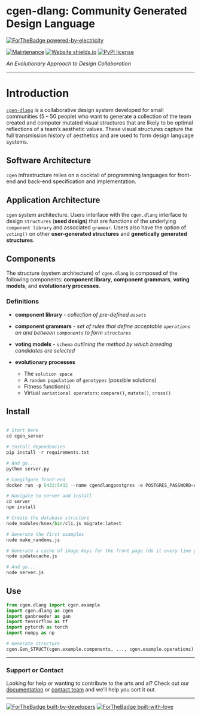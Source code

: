 # cgen-dlang: Community Generated Design Language
[![ForTheBadge powered-by-electricity](http://ForTheBadge.com/images/badges/powered-by-electricity.svg)](http://ForTheBadge.com)

[![Maintenance](https://img.shields.io/badge/Maintained%3F-yes-green.svg)](https://GitHub.com/Naereen/StrapDown.js/graphs/commit-activity)
[![Website shields.io](https://img.shields.io/website-up-down-green-red/http/shields.io.svg)](http://shields.io/)
[![PyPI license](https://img.shields.io/pypi/l/ansicolortags.svg)](https://pypi.python.org/pypi/ansicolortags/)

_An Evolutionary Approach to Design Collaboration_

---
# Introduction
[`cgen-dlang`]() is a collaborative design system developed for small communities (5 – 50 people) who want to generate a collection of the team created and computer mutated visual structures that are likely to be optimal reflections of a team’s aesthetic values. These visual structures capture the full transmission history of aesthetics and are used to form design language systems. 

## Software Architecture
`cgen` infrastructure relies on a cocktail of programming languages for front-end and back-end specification and implementation.

## Application Architecture
`cgen` system architecture. Users interface with the `cgen.dlang` interface to design `structures` (**seed design**) that are functions of the underlying `component library` and associated `grammar`. Users also have the option of `voting()` on other **user-generated structures** and **genetically generated structures**.

## Components  
The structure (system architecture) of `cgen.dlang` is composed of the following components: **component library**, **component grammars**, **voting models**, and **evolutionary processes**.

### Definitions
* **component library** - _collection of pre-defined `assets`_
* **component grammars** - _set of rules that define
acceptable `operations` on and between `components`
to form `structures`_
* **voting models** - `schema` _outlining the method by which
breeding candidates are selected_

* **evolutionary processes**
    * The `solution space`
    * A `random population` of `genotypes` (possible solutions)
    * Fitness function(s)
    * Virtual `variational operators`: `compare()`, `mutate()`, `cross()`

## Install
```python

# Start here
cd cgen_server

# Install dependencies
pip install -r requirements.txt

# And go...
python server.py

# Congifgure front-end
docker run -p 5432:5432 --name cgendlangpostgres -e POSTGRES_PASSWORD=cgendlangpostgres -d postgres

# Navigate to server and install
cd server
npm install

# Create the database structure
node_modules/knex/bin/cli.js migrate:latest

# Generate the first examples
node make_randoms.js

# Generate a cache of image keys for the front page (do it every time you want to update the front page)
node updatecache.js

# And go...
node server.js
```

## Use
```python
from cgen.dlang import cgen.example
import cgen.dlang as cgen
import ganbreeder as gan
import tensorflow as tf
import pytorch as torch
import numpy as np

# Generate structure
cgen.Gen_STRUCT(cgen.example.components, ..., cgen.example.operations)

```
---

### Support or Contact
Looking for help or wanting to contribute to the arts and ai? Check out our [documentation](https://github.com/cgen-dlang/cgen-dlang) or [contact team](people.cgen.dlang@gmail.com) and we’ll help you sort it out.


---
[![ForTheBadge built-by-developers](http://ForTheBadge.com/images/badges/built-by-developers.svg)](https://GitHub.com/Naereen/)
[![ForTheBadge built-with-love](http://ForTheBadge.com/images/badges/built-with-love.svg)](https://GitHub.com/Naereen/)
